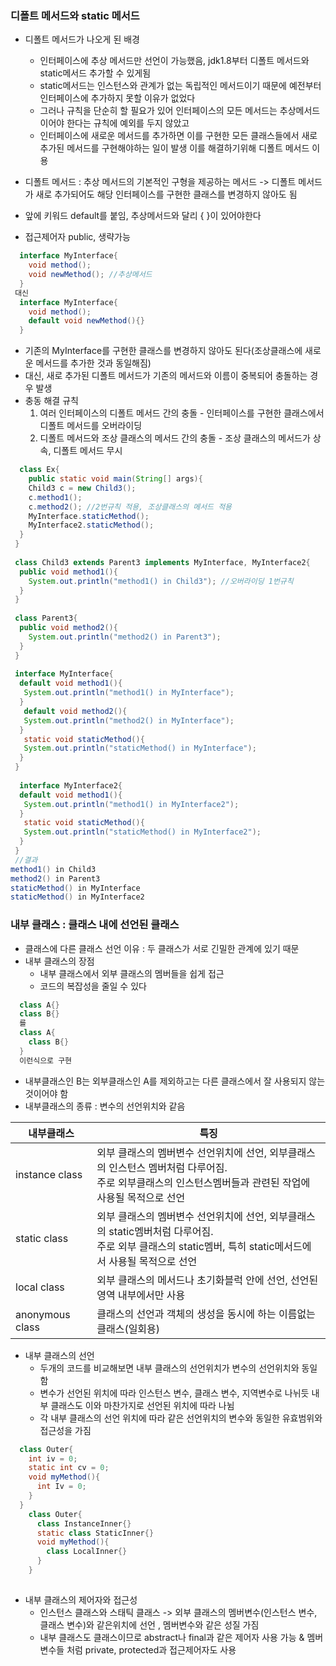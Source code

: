 ### 디폴트 메서드와 static 메서드

- 디폴트 메서드가 나오게 된 배경 
  - 인터페이스에 추상 메서드만 선언이 가능했음, jdk1.8부터 디폴트 메서드와 static메서드 추가할 수 있게됨
  - static메서드는 인스턴스와 관계가 없는 독립적인 메서드이기 때문에 예전부터 인터페이스에 추가하지 못할 이유가 없었다
  - 그러나 규칙을 단순히 할 필요가 있어 인터페이스의 모든 메서드는 추상메서드이어야 한다는 규칙에 예외를 두지 않았고
  - 인터페이스에 새로운 메서드를 추가하면 이를 구현한 모든 클래스들에서 새로 추가된 메서드를 구현해야하는 일이 발생 이를 해결하기위해 디폴트 메서드 이용

- 디폴트 메서드 : 추상 메서드의 기본적인 구형을 제공하는 메서드 -> 디폴트 메서드가 새로 추가되어도 해당 인터페이스를 구현한 클래스를 변경하지 않아도 됨
- 앞에 키워드 default를 붙임, 추상메서드와 달리 { }이 있어야한다
- 접근제어자 public, 생략가능
```java
  interface MyInterface{
    void method();
    void newMethod(); //추상메서드
  }
 대신 
  interface MyInterface{
    void method();
    default void newMethod(){}
  }
```
- 기존의 MyInterface를 구현한 클래스를 변경하지 않아도 된다(조상클래스에 새로운 메서드를 추가한 것과 동일해짐)
- 대신, 새로 추가된 디폴트 메서드가 기존의 메서드와 이름이 중복되어 충돌하는 경우 발생 
- 충동 해결 규칙
  1. 여러 인터페이스의 디폴트 메서드 간의 충돌 - 인터페이스를 구현한 클래스에서 디폴트 메서드를 오버라이딩
  2. 디폴트 메서드와 조상 클래스의 메서드 간의 충돌 - 조상 클래스의 메서드가 상속, 디폴트 메서드 무시

```java
  class Ex{
    public static void main(String[] args){
    Child3 c = new Child3();
    c.method1();
    c.method2(); //2번규칙 적용, 조상클래스의 메서드 적용
    MyInterface.staticMethod();
    MyInterface2.staticMethod();
  }
 }
 
 class Child3 extends Parent3 implements MyInterface, MyInterface2{
  public void method1(){
    System.out.println("method1() in Child3"); //오버라이딩 1번규칙
  }
 }
 
 class Parent3{
  public void method2(){
    System.out.println("method2() in Parent3");
  }
 }
 
 interface MyInterface{
  default void method1(){
   System.out.println("method1() in MyInterface");
  }
   default void method2(){
   System.out.println("method2() in MyInterface");
  }
   static void staticMethod(){
   System.out.println("staticMethod() in MyInterface");
  }
 }
 
  interface MyInterface2{
  default void method1(){
   System.out.println("method1() in MyInterface2");
  }
   static void staticMethod(){
   System.out.println("staticMethod() in MyInterface2");
  }
 }
 //결과
method1() in Child3
method2() in Parent3
staticMethod() in MyInterface
staticMethod() in MyInterface2
```

### 내부 클래스 : 클래스 내에 선언된 클래스
- 클래스에 다른 클래스 선언 이유 : 두 클래스가 서로 긴밀한 관계에 있기 때문
- 내부 클래스의 장점
  - 내부 클래스에서 외부 클래스의 멤버들을 쉽게 접근
  - 코드의 복잡성을 줄일 수 있다
```java
  class A{}
  class B{}
  를
  class A{
    class B{}
  }
  이런식으로 구현
```
- 내부클래스인 B는 외부클래스인 A를 제외하고는 다른 클래스에서 잘 사용되지 않는 것이어야 함
- 내부클래스의 종류 : 변수의 선언위치와 같음

|내부클래스|특징|
|---|---|
|instance class|외부 클래스의 멤버변수 선언위치에 선언, 외부클래스의 인스턴스 멤버처럼 다루어짐.<br>주로 외부클래스의 인스턴스멤버들과 관련된 작업에 사용될 목적으로 선언|
|static class|외부 클래스의 멤버변수 선언위치에 선언, 외부클래스의 static멤버처럼 다루어짐. <br>주로 외부 클래스의 static멤버, 특히 static메서드에서 사용될 목적으로 선언|
|local class|외부 클래스의 메서드나 초기화블럭 안에 선언, 선언된 영역 내부에서만 사용|
|anonymous class|클래스의 선언과 객체의 생성을 동시에 하는 이름없는 클래스(일회용)|
- 내부 클래스의 선언
  - 두개의 코드를 비교해보면 내부 클래스의 선언위치가 변수의 선언위치와 동일함
  - 변수가 선언된 위치에 따라 인스턴스 변수, 클래스 변수, 지역변수로 나뉘듯 내부 클래스도 이와 마찬가지로 선언된 위치에 따라 나뉨
  - 각 내부 클래스의 선언 위치에 따라 같은 선언위치의 변수와 동일한 유효범위와 접근성을 가짐
```java
  class Outer{
    int iv = 0;
    static int cv = 0;
    void myMethod(){
      int Iv = 0;
    }
  }  
    class Outer{
      class InstanceInner{}
      static class StaticInner{}
      void myMethod(){
        class LocalInner{}
      }
    }
  
```
- 내부 클래스의 제어자와 접근성
  - 인스턴스 클래스와 스태틱 클래스 -> 외부 클래스의 멤버변수(인스턴스 변수, 클래스 변수)와 같은위치에 선언 , 멤버변수와 같은 성질 가짐                                          
  - 내부 클래스도 클래스이므로 abstract나 final과 같은 제어자 사용 가능 & 멤버변수들 처럼 private, protected과 접근제어자도 사용 
